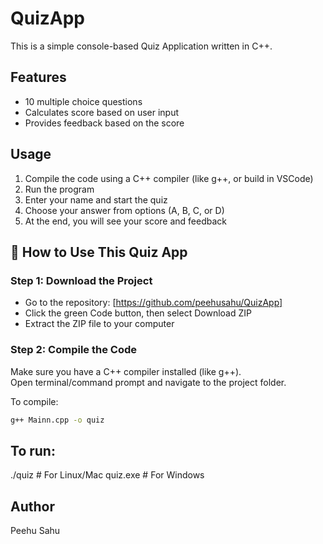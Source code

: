 # QuizApp

This is a simple console-based Quiz Application written in C++.

## Features
- 10 multiple choice questions
- Calculates score based on user input
- Provides feedback based on the score

## Usage
1. Compile the code using a C++ compiler (like g++, or build in VSCode)
2. Run the program
3. Enter your name and start the quiz
4. Choose your answer from options (A, B, C, or D)
5. At the end, you will see your score and feedback
   
## 📝 How to Use This Quiz App

### Step 1: Download the Project

- Go to the repository: [https://github.com/peehusahu/QuizApp]
- Click the green Code button, then select Download ZIP  
- Extract the ZIP file to your computer


### Step 2: Compile the Code

Make sure you have a C++ compiler installed (like g++).  
Open terminal/command prompt and navigate to the project folder.

To compile:

```bash
g++ Mainn.cpp -o quiz
```

## To run:
./quiz       # For Linux/Mac
quiz.exe     # For Windows



## Author
Peehu Sahu  

